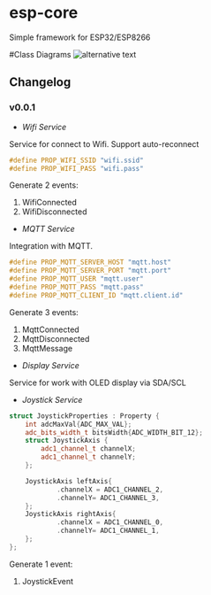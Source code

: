 # esp-core

Simple framework for ESP32/ESP8266

#Class Diagrams
![alternative text](http://www.plantuml.com/plantuml/proxy?cache=no&src=https://raw.githubusercontent.com/darvik80/esp-core/queue/MessageBus.puml)

## Changelog

### v0.0.1
* *Wifi Service*

Service for connect to Wifi. Support auto-reconnect
```cpp
#define PROP_WIFI_SSID "wifi.ssid"
#define PROP_WIFI_PASS "wifi.pass"
```
Generate 2 events:
1. WifiConnected
2. WifiDisconnected

* *MQTT Service*

Integration with MQTT.

```cpp
#define PROP_MQTT_SERVER_HOST "mqtt.host"
#define PROP_MQTT_SERVER_PORT "mqtt.port"
#define PROP_MQTT_USER "mqtt.user"
#define PROP_MQTT_PASS "mqtt.pass"
#define PROP_MQTT_CLIENT_ID "mqtt.client.id"
```
Generate 3 events:
1. MqttConnected
2. MqttDisconnected
3. MqttMessage

* *Display Service* 

Service for work with OLED display via SDA/SCL

* *Joystick Service*
```cpp
struct JoystickProperties : Property {
    int adcMaxVal{ADC_MAX_VAL};
    adc_bits_width_t bitsWidth{ADC_WIDTH_BIT_12};
    struct JoystickAxis {
        adc1_channel_t channelX;
        adc1_channel_t channelY;
    };

    JoystickAxis leftAxis{
            .channelX = ADC1_CHANNEL_2,
            .channelY= ADC1_CHANNEL_3,
    };
    JoystickAxis rightAxis{
            .channelX = ADC1_CHANNEL_0,
            .channelY= ADC1_CHANNEL_1,
    };
};
```
Generate 1 event:
1. JoystickEvent

